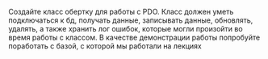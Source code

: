 Создайте класс обертку для работы с PDO. Класс должен уметь подключаться к бд, получать данные, записывать данные, обновлять, удалять, а также хранить лог ошибок, которые могли произойти во время работы с классом. В качестве демонстрации работы попробуйте поработать с базой, с которой мы работали на лекциях